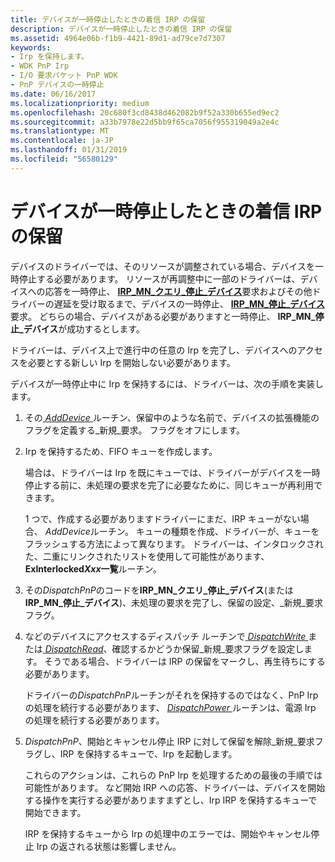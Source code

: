 ```yaml
---
title: デバイスが一時停止したときの着信 IRP の保留
description: デバイスが一時停止したときの着信 IRP の保留
ms.assetid: 4964e06b-f1b9-4421-89d1-ad79ce7d7307
keywords:
- Irp を保持します。
- WDK PnP Irp
- I/O 要求パケット PnP WDK
- PnP デバイスの一時停止
ms.date: 06/16/2017
ms.localizationpriority: medium
ms.openlocfilehash: 20c680f3cd8438d462082b9f52a330b655ed9ec2
ms.sourcegitcommit: a33b7978e22d5bb9f65ca7056f955319049a2e4c
ms.translationtype: MT
ms.contentlocale: ja-JP
ms.lasthandoff: 01/31/2019
ms.locfileid: "56580129"
---
```

# <a name="holding-incoming-irps-when-a-device-is-paused"></a>デバイスが一時停止したときの着信 IRP の保留





デバイスのドライバーでは、そのリソースが調整されている場合、デバイスを一時停止する必要があります。 リソースが再調整中に一部のドライバーは、デバイスへの応答を一時停止、 [ **IRP\_MN\_クエリ\_停止\_デバイス**](https://msdn.microsoft.com/library/windows/hardware/ff551725)要求およびその他ドライバーの遅延を受け取るまで、デバイスの一時停止、 [ **IRP\_MN\_停止\_デバイス**](https://msdn.microsoft.com/library/windows/hardware/ff551755)要求。 どちらの場合、デバイスがある必要がありますと一時停止、 **IRP\_MN\_停止\_デバイス**が成功するとします。

ドライバーは、デバイス上で進行中の任意の Irp を完了し、デバイスへのアクセスを必要とする新しい Irp を開始しない必要があります。

デバイスが一時停止中に Irp を保持するには、ドライバーは、次の手順を実装します。

1.  その[ *AddDevice* ](https://msdn.microsoft.com/library/windows/hardware/ff540521)ルーチン、保留中のような名前で、デバイスの拡張機能のフラグを定義する\_新規\_要求。 フラグをオフにします。

2.  Irp を保持するため、FIFO キューを作成します。

    場合は、ドライバーは Irp を既にキューでは、ドライバーがデバイスを一時停止する前に、未処理の要求を完了に必要なために、同じキューが再利用できます。

    1 つで、作成する必要がありますドライバーにまだ、IRP キューがない場合、 *AddDevice*ルーチン。 キューの種類を作成、ドライバーが、キューをフラッシュする方法によって異なります。 ドライバーは、インタロックされた、二重にリンクされたリストを使用して可能性があります、 **ExInterlocked*Xxx*一覧**ルーチン。

3.  その*DispatchPnP*のコードを**IRP\_MN\_クエリ\_停止\_デバイス**(または**IRP\_MN\_停止\_デバイス**)、未処理の要求を完了し、保留の設定、\_新規\_要求フラグ。

4.  などのデバイスにアクセスするディスパッチ ルーチンで[ *DispatchWrite* ](https://docs.microsoft.com/windows-hardware/drivers/ddi/content/wdm/nc-wdm-driver_dispatch)または[ *DispatchRead*](https://docs.microsoft.com/windows-hardware/drivers/ddi/content/wdm/nc-wdm-driver_dispatch)、確認するかどうか保留\_新規\_要求フラグを設定します。 そうである場合、ドライバーは IRP の保留をマークし、再生待ちにする必要があります。

    ドライバーの*DispatchPnP*ルーチンがそれを保持するのではなく、PnP Irp の処理を続行する必要があります、 [ *DispatchPower* ](https://docs.microsoft.com/windows-hardware/drivers/ddi/content/wdm/nc-wdm-driver_dispatch)ルーチンは、電源 Irp の処理を続行する必要があります。

5.  *DispatchPnP*、開始とキャンセル停止 IRP に対して保留を解除\_新規\_要求フラグし、IRP を保持するキューで、Irp を起動します。

    これらのアクションは、これらの PnP Irp を処理するための最後の手順では可能性があります。 など開始 IRP への応答、ドライバーは、デバイスを開始する操作を実行する必要がありますまずとし、Irp IRP を保持するキューで開始できます。

    IRP を保持するキューから Irp の処理中のエラーでは、開始やキャンセル停止 Irp の返される状態は影響しません。

 

 




